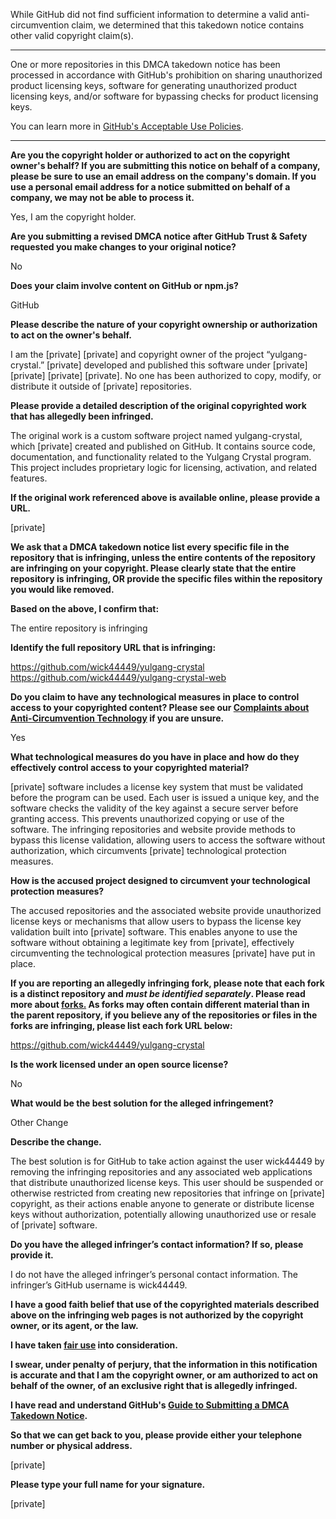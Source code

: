 While GitHub did not find sufficient information to determine a valid anti-circumvention claim, we determined that this takedown notice contains other valid copyright claim(s).

---

One or more repositories in this DMCA takedown notice has been processed in accordance with GitHub's prohibition on sharing unauthorized product licensing keys, software for generating unauthorized product licensing keys, and/or software for bypassing checks for product licensing keys.

You can learn more in [GitHub's Acceptable Use Policies](https://docs.github.com/en/github/site-policy/github-acceptable-use-policies).

---

**Are you the copyright holder or authorized to act on the copyright owner's behalf? If you are submitting this notice on behalf of a company, please be sure to use an email address on the company's domain. If you use a personal email address for a notice submitted on behalf of a company, we may not be able to process it.**

Yes, I am the copyright holder.

**Are you submitting a revised DMCA notice after GitHub Trust & Safety requested you make changes to your original notice?**

No

**Does your claim involve content on GitHub or npm.js?**

GitHub

**Please describe the nature of your copyright ownership or authorization to act on the owner's behalf.**

I am the [private] [private] and copyright owner of the project “yulgang-crystal.” [private] developed and published this software under [private] [private] [private] [private]. No one has been authorized to copy, modify, or distribute it outside of [private] repositories.

**Please provide a detailed description of the original copyrighted work that has allegedly been infringed.**

The original work is a custom software project named yulgang-crystal, which [private] created and published on GitHub. It contains source code, documentation, and functionality related to the Yulgang Crystal program. This project includes proprietary logic for licensing, activation, and related features.

**If the original work referenced above is available online, please provide a URL.**

[private]

**We ask that a DMCA takedown notice list every specific file in the repository that is infringing, unless the entire contents of the repository are infringing on your copyright. Please clearly state that the entire repository is infringing, OR provide the specific files within the repository you would like removed.**

**Based on the above, I confirm that:**

The entire repository is infringing

**Identify the full repository URL that is infringing:**

https://github.com/wick44449/yulgang-crystal  
https://github.com/wick44449/yulgang-crystal-web

**Do you claim to have any technological measures in place to control access to your copyrighted content? Please see our <a href="https://docs.github.com/articles/guide-to-submitting-a-dmca-takedown-notice#complaints-about-anti-circumvention-technology">Complaints about Anti-Circumvention Technology</a> if you are unsure.**

Yes

**What technological measures do you have in place and how do they effectively control access to your copyrighted material?**

[private] software includes a license key system that must be validated before the program can be used. Each user is issued a unique key, and the software checks the validity of the key against a secure server before granting access. This prevents unauthorized copying or use of the software. The infringing repositories and website provide methods to bypass this license validation, allowing users to access the software without authorization, which circumvents [private] technological protection measures.

**How is the accused project designed to circumvent your technological protection measures?**

The accused repositories and the associated website provide unauthorized license keys or mechanisms that allow users to bypass the license key validation built into [private] software. This enables anyone to use the software without obtaining a legitimate key from [private], effectively circumventing the technological protection measures [private] have put in place.

**If you are reporting an allegedly infringing fork, please note that each fork is a distinct repository and <i>must be identified separately</i>. Please read more about <a href="https://docs.github.com/articles/dmca-takedown-policy#b-what-about-forks-or-whats-a-fork">forks.</a> As forks may often contain different material than in the parent repository, if you believe any of the repositories or files in the forks are infringing, please list each fork URL below:**

https://github.com/wick44449/yulgang-crystal

**Is the work licensed under an open source license?**

No

**What would be the best solution for the alleged infringement?**

Other Change

**Describe the change.**

The best solution is for GitHub to take action against the user wick44449 by removing the infringing repositories and any associated web applications that distribute unauthorized license keys. This user should be suspended or otherwise restricted from creating new repositories that infringe on [private] copyright, as their actions enable anyone to generate or distribute license keys without authorization, potentially allowing unauthorized use or resale of [private] software.

**Do you have the alleged infringer’s contact information? If so, please provide it.**

I do not have the alleged infringer’s personal contact information. The infringer’s GitHub username is wick44449.

**I have a good faith belief that use of the copyrighted materials described above on the infringing web pages is not authorized by the copyright owner, or its agent, or the law.**

**I have taken <a href="https://www.lumendatabase.org/topics/22">fair use</a> into consideration.**

**I swear, under penalty of perjury, that the information in this notification is accurate and that I am the copyright owner, or am authorized to act on behalf of the owner, of an exclusive right that is allegedly infringed.**

**I have read and understand GitHub's <a href="https://docs.github.com/articles/guide-to-submitting-a-dmca-takedown-notice/">Guide to Submitting a DMCA Takedown Notice</a>.**

**So that we can get back to you, please provide either your telephone number or physical address.**

[private]

**Please type your full name for your signature.**

[private]
